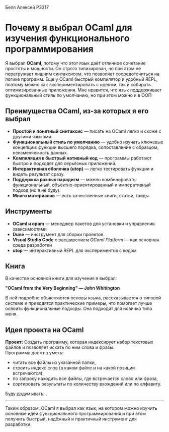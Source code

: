 Беля Алексей P3317
# Почему я выбрал OCaml для изучения функционального программирования

Я выбрал **OCaml**, потому что этот язык даёт отличное сочетание простоты и мощности. Он строго типизирован, но при этом не перегружает лишним синтаксисом, что позволяет сосредоточиться на логике программ. Еще у OCaml быстрый компилятор и удобный REPL, поэтому можно как экспериментировать с идеями, так и собирать оптимизированные приложения. Мне нравится, что язык поддерживает функциональный стиль по умолчанию, но при этом можно и в ООП

## Преимущества OCaml, из-за которых я его выбрал

- **Простой и понятный синтаксис** — писать на OCaml легко и схоже с другими языками.  
- **Функциональный стиль по умолчанию** — удобно изучать ключевые концепции: функции высшего порядка, сопоставление с образцом, неизменяемость данных.  
- **Компиляция в быстрый нативный код** — программы работают быстро и подходят для серьёзных приложений.  
- **Интерактивная оболочка (utop)** — легко тестировать функции и видеть результат сразу.  
- **Поддержка разных парадигм** — можно комбинировать функциональный, объектно-ориентированный и императивный подход (но я не буду).  
- **Много материалов** — есть качественные книги, статьи, гайды.  

## Инструменты

- **OCaml и opam** — менеджер пакетов для установки и управления зависимостями  
- **Dune** — инструмент для сборки проектов  
- **Visual Studio Code** с расширением *OCaml Platform* — как основная среда разработки  
- **utop** — интерактивный REPL для экспериментов с кодом  

## Книга

В качестве основной книги для изучения я выбрал:  

**"OCaml from the Very Beginning" — John Whitington**  

В ней подробно объясняются основы языка, рассказывается о типовой системе и приводятся практические примеры, что помогает лучше освоить функциональные подходы. Она подходит для новичка типа меня.

## Идея проекта на OCaml

**Проект:** 
Создать программу, которая индексирует набор текстовых файлов и позволяет искать по ним слова и фразы.  
Программа должна уметь:
- читать все файлы из указанной папки,
- строить индекс слов (в каком файле и на какой позиции встречаются),
- по запросу находить все файлы, где встречается слово или фраза,
- сортировать результаты по количеству вхождений или по алфавиту.

Буду додумывать...

---

Таким образом, OCaml я выбрал как язык, на котором можно изучить основные идеи функционального программирования и при этом получить быстрый, надёжный и практичный инструмент для разработки.
